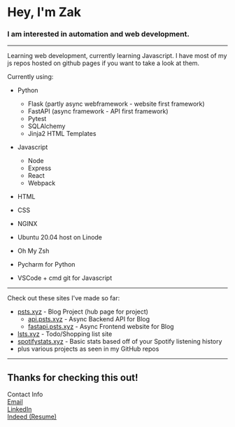 # Hey, I'm Zak

### I am interested in automation and web development.

---

Learning web development, currently learning Javascript.
I have most of my js repos hosted on github pages if you want to take a look at them.

Currently using:
- Python
  - Flask (partly async webframework - website first framework)
  - FastAPI (async framework - API first framework)
  - Pytest
  - SQLAlchemy
  - Jinja2 HTML Templates

- Javascript
  - Node
  - Express
  - React
  - Webpack

- HTML
- CSS

- NGINX
- Ubuntu 20.04 host on Linode
- Oh My Zsh
- Pycharm for Python
- VSCode + cmd git for Javascript

---

Check out these sites I've made so far:  
- [psts.xyz](https://psts.xyz) - Blog Project (hub page for project)   
  - [api.psts.xyz](https://api.psts.xyz) - Async Backend API for Blog  
  - [fastapi.psts.xyz](https://fastapi.psts.xyz) - Async Frontend website for Blog  
- [lsts.xyz](https://lsts.xyz/) - Todo/Shopping list site  
- [spotifystats.xyz](https://spotifystats.xyz/) - Basic stats based off of your Spotify listening history
- plus various projects as seen in my GitHub repos

---

## Thanks for checking this out!
 
Contact Info  
[Email](mailto:zakmcrae@gmail.com)  
[LinkedIn](https://www.linkedin.com/in/zachary-mcrae/)  
[Indeed (Resume)](https://my.indeed.com/p/zacharym-5gmbe2m)
